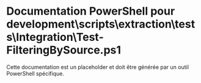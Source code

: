 # Documentation PowerShell pour development\scripts\extraction\tests\Integration\Test-FilteringBySource.ps1

Cette documentation est un placeholder et doit être générée par un outil PowerShell spécifique.
